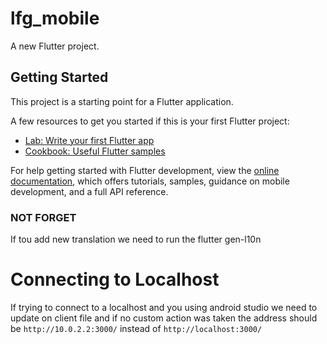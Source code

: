 # lfg_mobile

A new Flutter project.

## Getting Started

This project is a starting point for a Flutter application.

A few resources to get you started if this is your first Flutter project:

- [Lab: Write your first Flutter app](https://docs.flutter.dev/get-started/codelab)
- [Cookbook: Useful Flutter samples](https://docs.flutter.dev/cookbook)

For help getting started with Flutter development, view the
[online documentation](https://docs.flutter.dev/), which offers tutorials,
samples, guidance on mobile development, and a full API reference.

### NOT FORGET

If tou add new translation we need to run the flutter gen-l10n


# Connecting to Localhost

If trying to connect to a localhost and you using android studio we need to update on client file and if no custom action was taken the address should be `http://10.0.2.2:3000/` instead of `http://localhost:3000/`